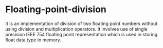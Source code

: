 # Floating-point-division
It is an implementation of division of two floating point numbers without using division and multiplication operators.
It involves use of single precision IEEE 754 floating point representation which is used in storing float data type in memory.
